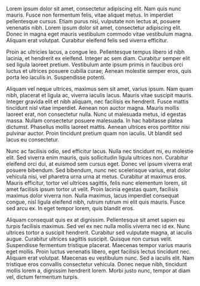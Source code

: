 Lorem ipsum dolor sit amet, consectetur adipiscing elit. Nam quis nunc mauris. Fusce non fermentum felis, vitae aliquet metus. In imperdiet pellentesque cursus. Etiam purus nisi, vulputate non lectus at, posuere venenatis nibh. Lorem ipsum dolor sit amet, consectetur adipiscing elit. Donec in magna eget mauris vestibulum commodo vitae vestibulum magna. Aliquam erat volutpat. Curabitur eleifend felis sed viverra efficitur.

Proin ac ultricies lacus, a congue leo. Pellentesque tempus libero id nibh lacinia, et hendrerit ex eleifend. Integer ac sem diam. Curabitur semper elit sed ligula laoreet pretium. Vestibulum ante ipsum primis in faucibus orci luctus et ultrices posuere cubilia curae; Aenean molestie semper eros, quis porta leo iaculis in. Suspendisse potenti.

Aliquam vel neque ultrices, maximus sem sit amet, varius ipsum. Nam quam nibh, placerat et ligula ac, viverra iaculis lacus. Mauris vitae suscipit mauris. Integer gravida elit et nibh aliquam, nec facilisis ex hendrerit. Fusce mattis tincidunt nisl vitae imperdiet. Aenean non auctor magna. Mauris mollis laoreet erat, non consectetur nulla. Nunc ut malesuada metus, id egestas massa. Nullam consectetur posuere malesuada. In hac habitasse platea dictumst. Phasellus mollis laoreet mattis. Aenean ultrices eros porttitor nisi pulvinar auctor. Proin tincidunt pretium quam non iaculis. Ut blandit sed lacus eu consectetur.

Nunc ac facilisis odio, sed efficitur lacus. Nulla nec tincidunt mi, eu molestie elit. Sed viverra enim mauris, quis sollicitudin ligula ultrices non. Curabitur eleifend orci dui, at euismod sem cursus eget. Donec vel ipsum viverra erat posuere bibendum. Sed bibendum, nunc nec scelerisque varius, erat dolor vehicula nisi, vel pharetra urna urna at metus. Curabitur at maximus eros. Mauris efficitur, tortor vel ultrices sagittis, felis nunc elementum lorem, sit amet facilisis ipsum tortor ut velit. Proin lacinia egestas quam, facilisis maximus dolor viverra non. Nulla maximus, lacus imperdiet consequat congue, nisl ligula eleifend nibh, rutrum rutrum mi elit quis mauris. Fusce sed arcu ex. In eget tempor lorem, quis blandit eros.

Aliquam consequat quis ex at dignissim. Pellentesque sit amet sapien eu turpis facilisis maximus. Sed vel ex nec nulla mollis viverra nec id ex. Nunc ultrices tortor a suscipit hendrerit. Curabitur sed vulputate magna, at iaculis augue. Curabitur ultrices sagittis suscipit. Quisque non cursus velit. Suspendisse fermentum tristique placerat. Maecenas tempor varius mauris eget mollis. Proin luctus venenatis libero, eget facilisis lectus tincidunt nec. Aliquam erat volutpat. Maecenas eu vestibulum nunc. Sed a iaculis elit. Nam tristique eros convallis consectetur vehicula. Donec neque nibh, tincidunt mollis lorem a, dignissim hendrerit lorem. Morbi justo nunc, tempor at diam vel, dictum fermentum turpis.